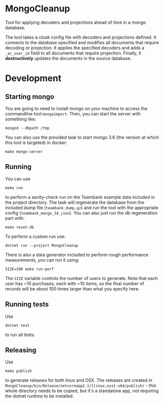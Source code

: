# MongoCleanup

Tool for applying decoders and projections ahead of time in a mongo database.

The tool takes a cloak config file with decoders and projections defined. It connects to the database specified and
modifies all documents that require decoding or projection. It applies the specified decoders and adds a `_ac_user_id`
field to all documents that require projection. Finally, it **destructively** updates the documents in the source
database.

# Development

## Starting mongo

You are going to need to install mongo on your machine to access the commandline tool `mongoimport`. Then, you can start
the server with something like:

```
mongod --dbpath /tmp
```

You can also use the provided task to start mongo 3.6 (the version at which this tool is targeted) in docker:

```
make mongo-server
```

## Running

You can use

```
make run
```

to perform a sanity-check run on the Teambank example data included in the project directory. The task will regenerate
the database from the included dump file (`teambank_dump.gz`) and run the tool with the appropriate config
(`teambank_mongo_34.json`). You can also just run the db regeneration part with:

```
make reset-db
```

To perform a custom run use:

```
dotnet run --project MongoCleanup
```

There is also a data generator included to perform rough performance measurements, you can run it using:

```
SIZE=100 make run-perf
```

The `SIZE` variable controls the number of users to generate. Note that each user has ~10 purchases, each with
~10 items, so the final number of records will be about 100 times larger than what you specify here.

## Running tests

Use

```
dotnet test
```

to run all tests.

## Releasing

Use

```
make publish
```

to generate releases for both linux and OSX. The releases are created in
`MongoCleanup/bin/Release/netcoreapp2.1/{linux,osx}-x64/publish/` - this whole directory needs to be copied, but it's
a standalone app, not requiring the dotnet runtime to be installed.
